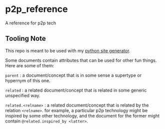 # p2p_reference

A reference for p2p tech

## Tooling Note

This repo is meant to be used with my [python site generator](https://github.com/BekaValentine/python_site_generator).

Some documents contain attributes that can be used for other fun things. Here
are some of them:

`parent`
: a document/concept that is in some sense a supertype or hypernym of this one.

`related`
: a related document/concept that is related in some generic unspecified way.

`related.<relname>`
: a related document/concept that is related by the relation `<relname>`. for
example, a particular p2p technology might be inspired by some other technology,
and the document for the former might contain `@related.inspired_by <latter>`.